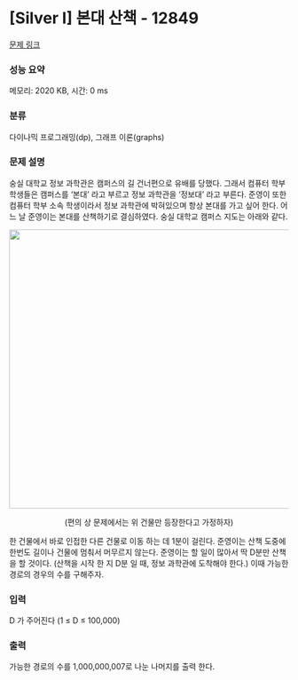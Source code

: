 # [Silver I] 본대 산책 - 12849 

[문제 링크](https://www.acmicpc.net/problem/12849) 

### 성능 요약

메모리: 2020 KB, 시간: 0 ms

### 분류

다이나믹 프로그래밍(dp), 그래프 이론(graphs)

### 문제 설명

<p>숭실 대학교 정보 과학관은  캠퍼스의 길 건너편으로 유배를 당했다. 그래서 컴퓨터 학부 학생들은 캠퍼스를 ‘본대’ 라고 부르고 정보 과학관을 ‘정보대’ 라고 부른다. 준영이 또한 컴퓨터 학부 소속 학생이라서 정보 과학관에 박혀있으며 항상 본대를 가고 싶어 한다. 어느 날 준영이는 본대를 산책하기로 결심하였다. 숭실 대학교 캠퍼스 지도는 아래와 같다.</p>

<p style="text-align: center;"><img alt="" src="" style="height:503px; width:733px"></p>

<p style="text-align: center;">(편의 상 문제에서는 위 건물만 등장한다고 가정하자)</p>

<p>한 건물에서 바로 인접한 다른 건물로 이동 하는 데 1분이 걸린다. 준영이는 산책 도중에 한번도 길이나 건물에 멈춰서 머무르지 않는다. 준영이는 할 일이 많아서 딱 D분만 산책을 할 것이다. (산책을 시작 한 지 D분 일 때, 정보 과학관에 도착해야 한다.) 이때 가능한 경로의 경우의 수를 구해주자.</p>

### 입력 

 <p>D 가 주어진다 (1 ≤ D ≤ 100,000) </p>

### 출력 

 <p>가능한 경로의 수를 1,000,000,007로 나눈 나머지를 출력 한다.</p>

